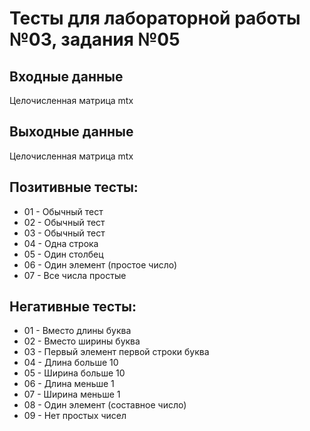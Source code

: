 # Тесты для лабораторной работы №03, задания №05

## Входные данные
Целочисленная матрица mtx

## Выходные данные
Целочисленная матрица mtx

## Позитивные тесты:
- 01 - Обычный тест
- 02 - Обычный тест
- 03 - Обычный тест
- 04 - Одна строка
- 05 - Один столбец
- 06 - Один элемент (простое число)
- 07 - Все числа простые

## Негативные тесты:
- 01 - Вместо длины буква
- 02 - Вместо ширины буква
- 03 - Первый элемент первой строки буква
- 04 - Длина больше 10
- 05 - Ширина больше 10
- 06 - Длина меньше 1
- 07 - Ширина меньше 1
- 08 - Один элемент (составное число)
- 09 - Нет простых чисел
